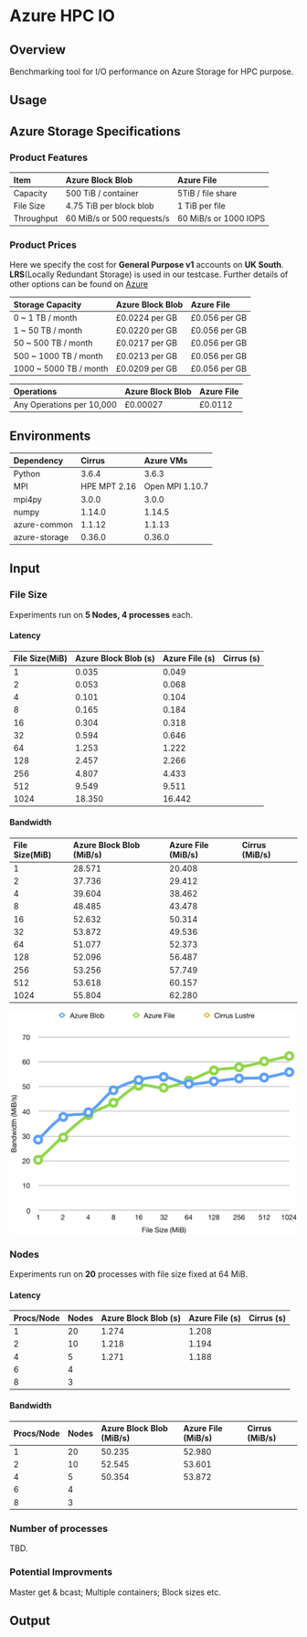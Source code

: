 # Azure HPC IO
## Overview
Benchmarking tool for I/O performance on Azure Storage for HPC purpose. 

## Usage

## Azure Storage Specifications
### Product Features
| Item | Azure Block Blob | Azure File |
| :------------- |:-------------| :-----|
| Capacity | 500 TiB / container | 5TiB / file share |
| File Size | 4.75 TiB per block blob | 1 TiB per file |
| Throughput | 60 MiB/s or 500 requests/s | 60 MiB/s or 1000 IOPS  |

### Product Prices
Here we specify the cost for **General Purpose v1** accounts on **UK South**. **LRS**(Locally Redundant Storage) is used in our testcase. Further details of other options can be found on [Azure](https://azure.microsoft.com/en-us/pricing/details/storage/blobs/)

| Storage Capacity | Azure Block Blob | Azure File |
| :------ | :-------| :-------|
| 0 ~ 1 TB / month | £0.0224 per GB | £0.056 per GB |
| 1 ~ 50 TB / month |  £0.0220 per GB | £0.056 per GB |
| 50 ~ 500 TB / month |  £0.0217 per GB | £0.056 per GB |
| 500 ~ 1000 TB / month |  £0.0213 per GB | £0.056 per GB |
| 1000 ~ 5000 TB / month |  £0.0209 per GB | £0.056 per GB |

| Operations | Azure Block Blob | Azure File |
| :------ | :-------| :-------|
| Any Operations per 10,000 | £0.00027 | £0.0112 |

## Environments
| Dependency | Cirrus | Azure VMs |
| :------ | :-------| :-------|
| Python | 3.6.4 | 3.6.3 |
| MPI | HPE MPT 2.16 | Open MPI 1.10.7 |
| mpi4py | 3.0.0 | 3.0.0 |
| numpy | 1.14.0 | 1.14.5 |
| azure-common | 1.1.12 | 1.1.13 |
| azure-storage | 0.36.0 | 0.36.0 |

## Input
### File Size
Experiments run on **5 Nodes, 4 processes** each. 

#### Latency
| File Size(MiB) | Azure Block Blob (s) | Azure File (s) | Cirrus (s) |
| :------ | :-------| :-------| :-------|
| 1 | 0.035 | 0.049 |  |
| 2 | 0.053 | 0.068 |  |
| 4 | 0.101 | 0.104 |  |
| 8 | 0.165 | 0.184 |  |
| 16 | 0.304 | 0.318 |  |
| 32 | 0.594 | 0.646 |  |
| 64 | 1.253 | 1.222 |  |
| 128 | 2.457 | 2.266 |  |
| 256 | 4.807 | 4.433 |  |
| 512 | 9.549 | 9.511 |  |
| 1024 | 18.350 | 16.442 | |

#### Bandwidth
| File Size(MiB) | Azure Block Blob (MiB/s) | Azure File (MiB/s) | Cirrus (MiB/s) |
| :------ | :-------| :-------| :-------|
| 1 | 28.571 | 20.408 |  |  
| 2 | 37.736 | 29.412 |  |
| 4 | 39.604 | 38.462 |  |
| 8 | 48.485 | 43.478 |  |
| 16 | 52.632 | 50.314 |  |
| 32 | 53.872 | 49.536 |  |
| 64 | 51.077 | 52.373 |  |
| 128 | 52.096 | 56.487 |  |
| 256 | 53.256 | 57.749 |  |
| 512 | 53.618 | 60.157 |  |
| 1024 | 55.804 | 62.280 |  |

![InputBenchBandwidth](doc/img/InputBenchBandwidth.jpg)

### Nodes
Experiments run on **20** processes with file size fixed at 64 MiB.

#### Latency
| Procs/Node | Nodes | Azure Block Blob (s) | Azure File (s) | Cirrus (s) |
| :------ | :-------| :-------| :-------| :-------|
| 1 | 20 | 1.274 | 1.208 |  |
| 2 | 10 | 1.218 | 1.194 |  |
| 4 | 5 | 1.271 | 1.188 |  |
| 6 | 4 |  |  |  |
| 8 | 3 |  |  |  |

#### Bandwidth
| Procs/Node | Nodes | Azure Block Blob (MiB/s) | Azure File (MiB/s) | Cirrus (MiB/s) |
| :------ | :-------| :-------| :-------| :-------|
| 1 | 20 | 50.235 | 52.980 |  |
| 2 | 10 | 52.545 | 53.601 |  |
| 4 | 5 | 50.354 | 53.872 |  |
| 6 | 4 |  |  |  |
| 8 | 3 |  |  |  |

### Number of processes
TBD.

### Potential Improvments
Master get & bcast; Multiple containers; Block sizes etc.

## Output